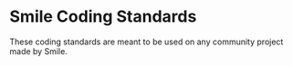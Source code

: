 # Smile Coding Standards

These coding standards are meant to be used on any community project made by Smile.

